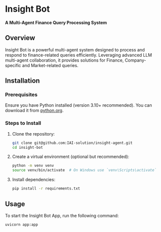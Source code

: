 # Insight Bot

**A Multi-Agent Finance Query Processing System**

## Overview
Insight Bot is a powerful multi-agent system designed to process and respond to finance-related queries efficiently. Leveraging advanced LLM multi-agent collaboration, it provides solutions for Finance, Company-specific and Market-related queries.

## Installation

### Prerequisites
Ensure you have Python installed (version 3.10+ recommended). You can download it from [python.org](https://www.python.org/downloads/).

### Steps to Install
1. Clone the repository:
   ```sh
   git clone git@github.com:IAI-solution/insight-agent.git
   cd insight-bot
   ```

2. Create a virtual environment (optional but recommended):
   ```sh
   python -m venv venv
   source venv/bin/activate  # On Windows use `venv\Scripts\activate`
   ```

3. Install dependencies:
   ```sh
   pip install -r requirements.txt
   ```

## Usage
To start the Insight Bot App, run the following command:
```sh
uvicorn app:app
```